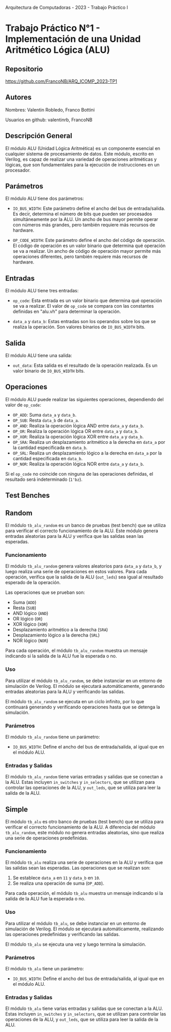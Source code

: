 Arquitectura de Computadoras - 2023 - Trabajo Práctico I

# Trabajo Práctico N°1 - Implementación de una Unidad Aritmético Lógica (ALU)

## Repositorio

https://github.com/FrancoNB/ARQ_ICOMP_2023-TP1

## Autores

Nombres: Valentin Robledo, Franco Bottini

Usuarios en github: valentinrb, FrancoNB

## Descripción General

El módulo ALU (Unidad Lógica Aritmética) es un componente esencial en cualquier sistema de procesamiento de datos. Este módulo, escrito en Verilog, es capaz de realizar una variedad de operaciones aritméticas y lógicas, que son fundamentales para la ejecución de instrucciones en un procesador.

## Parámetros

El módulo ALU tiene dos parámetros:

- `IO_BUS_WIDTH`: Este parámetro define el ancho del bus de entrada/salida. Es decir, determina el número de bits que pueden ser procesados simultáneamente por la ALU. Un ancho de bus mayor permite operar con números más grandes, pero también requiere más recursos de hardware.

- `OP_CODE_WIDTH`: Este parámetro define el ancho del código de operación. El código de operación es un valor binario que determina qué operación se va a realizar. Un ancho de código de operación mayor permite más operaciones diferentes, pero también requiere más recursos de hardware.

## Entradas

El módulo ALU tiene tres entradas:

- `op_code`: Esta entrada es un valor binario que determina qué operación se va a realizar. El valor de `op_code` se compara con las constantes definidas en "alu.vh" para determinar la operación.

- `data_a` y `data_b`: Estas entradas son los operandos sobre los que se realiza la operación. Son valores binarios de `IO_BUS_WIDTH` bits.

## Salida

El módulo ALU tiene una salida:

- `out_data`: Esta salida es el resultado de la operación realizada. Es un valor binario de `IO_BUS_WIDTH` bits.

## Operaciones

El módulo ALU puede realizar las siguientes operaciones, dependiendo del valor de `op_code`:

- `OP_ADD`: Suma `data_a` y `data_b`.
- `OP_SUB`: Resta `data_b` de `data_a`.
- `OP_AND`: Realiza la operación lógica AND entre `data_a` y `data_b`.
- `OP_OR`: Realiza la operación lógica OR entre `data_a` y `data_b`.
- `OP_XOR`: Realiza la operación lógica XOR entre `data_a` y `data_b`.
- `OP_SRA`: Realiza un desplazamiento aritmético a la derecha en `data_a` por la cantidad especificada en `data_b`.
- `OP_SRL`: Realiza un desplazamiento lógico a la derecha en `data_a` por la cantidad especificada en `data_b`.
- `OP_NOR`: Realiza la operación lógica NOR entre `data_a` y `data_b`.

Si el `op_code` no coincide con ninguna de las operaciones definidas, el resultado será indeterminado (`1'bz`).

## Test Benches

## Random

El módulo `tb_alu_random` es un banco de pruebas (test bench) que se utiliza para verificar el correcto funcionamiento de la ALU. Este módulo genera entradas aleatorias para la ALU y verifica que las salidas sean las esperadas.

### Funcionamiento

El módulo `tb_alu_random` genera valores aleatorios para `data_a` y `data_b`, y luego realiza una serie de operaciones en estos valores. Para cada operación, verifica que la salida de la ALU (`out_leds`) sea igual al resultado esperado de la operación.

Las operaciones que se prueban son:

- Suma (`ADD`)
- Resta (`SUB`)
- AND lógico (`AND`)
- OR lógico (`OR`)
- XOR lógico (`XOR`)
- Desplazamiento aritmético a la derecha (`SRA`)
- Desplazamiento lógico a la derecha (`SRL`)
- NOR lógico (`NOR`)

Para cada operación, el módulo `tb_alu_random` muestra un mensaje indicando si la salida de la ALU fue la esperada o no.

### Uso

Para utilizar el módulo `tb_alu_random`, se debe instanciar en un entorno de simulación de Verilog. El módulo se ejecutará automáticamente, generando entradas aleatorias para la ALU y verificando las salidas.

El módulo `tb_alu_random` se ejecuta en un ciclo infinito, por lo que continuará generando y verificando operaciones hasta que se detenga la simulación.

### Parámetros

El módulo `tb_alu_random` tiene un parámetro:

- `IO_BUS_WIDTH`: Define el ancho del bus de entrada/salida, al igual que en el módulo ALU.

### Entradas y Salidas

El módulo `tb_alu_random` tiene varias entradas y salidas que se conectan a la ALU. Estas incluyen `in_switches` y `in_selectors`, que se utilizan para controlar las operaciones de la ALU, y `out_leds`, que se utiliza para leer la salida de la ALU.

## Simple

El módulo `tb_alu` es otro banco de pruebas (test bench) que se utiliza para verificar el correcto funcionamiento de la ALU. A diferencia del módulo `tb_alu_random`, este módulo no genera entradas aleatorias, sino que realiza una serie de operaciones predefinidas.

### Funcionamiento

El módulo `tb_alu` realiza una serie de operaciones en la ALU y verifica que las salidas sean las esperadas. Las operaciones que se realizan son:

1. Se establece `data_a` en `11` y `data_b` en `10`.
2. Se realiza una operación de suma (`OP_ADD`).

Para cada operación, el módulo `tb_alu` muestra un mensaje indicando si la salida de la ALU fue la esperada o no.

### Uso

Para utilizar el módulo `tb_alu`, se debe instanciar en un entorno de simulación de Verilog. El módulo se ejecutará automáticamente, realizando las operaciones predefinidas y verificando las salidas.

El módulo `tb_alu` se ejecuta una vez y luego termina la simulación.

### Parámetros

El módulo `tb_alu` tiene un parámetro:

- `IO_BUS_WIDTH`: Define el ancho del bus de entrada/salida, al igual que en el módulo ALU.

### Entradas y Salidas

El módulo `tb_alu` tiene varias entradas y salidas que se conectan a la ALU. Estas incluyen `in_switches` y `in_selectors`, que se utilizan para controlar las operaciones de la ALU, y `out_leds`, que se utiliza para leer la salida de la ALU.
